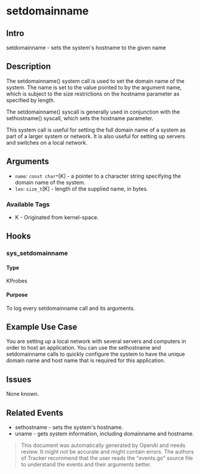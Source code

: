 
# setdomainname

## Intro
setdomainname - sets the system's hostname to the given name 

## Description
The setdomainname() system call is used to set the domain name of the system. The name is set to the value pointed to by the argument name, which is subject to the size restrictions on the hostname parameter as specified by length.

The setdomainname() syscall is generally used in conjunction with the sethostname() syscall, which sets the hostname parameter. 

This system call is useful for setting the full domain name of a system as part of a larger system or network. It is also useful for setting up servers and switches on a local network.

## Arguments
* `name`: `const char*`[K] - a pointer to a character string specifying the domain name of the system. 
* `len`: `size_t`[K] - length of the supplied name, in bytes.

### Available Tags
* K - Originated from kernel-space.

## Hooks
### sys_setdomainname
#### Type
KProbes
#### Purpose
To log every setdomainname call and its arguments.

## Example Use Case
You are setting up a local network with several servers and computers in order to host an application. You can use the sethostname and setdomainname calls to quickly configure the system to have the unique domain name and host name that is required for this application.

## Issues
None known.

## Related Events
* sethostname - sets the system's hostname. 
* uname - gets system information, including domainname and hostname.

> This document was automatically generated by OpenAI and needs review. It might
> not be accurate and might contain errors. The authors of Tracker recommend that
> the user reads the "events.go" source file to understand the events and their
> arguments better.
